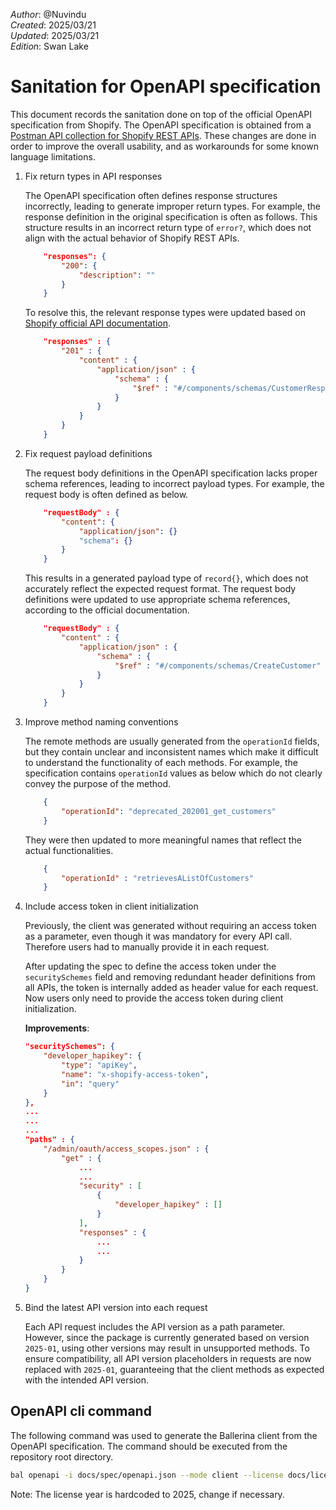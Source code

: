 _Author_:  @Nuvindu \
_Created_: 2025/03/21 \
_Updated_: 2025/03/21 \
_Edition_: Swan Lake

# Sanitation for OpenAPI specification

This document records the sanitation done on top of the official OpenAPI specification from Shopify.
The OpenAPI specification is obtained from a [Postman API collection for Shopify REST APIs](https://www.postman.com/muchisx/public/collection/ksm0zco/shopify-admin-rest).
These changes are done in order to improve the overall usability, and as workarounds for some known language limitations.

1. Fix return types in API responses

    The OpenAPI specification often defines response structures incorrectly, leading to generate improper return types. For example, the response definition in the original specification is often as follows. This structure results in an incorrect return type of `error?`, which does not align with the actual behavior of Shopify REST APIs.

    ```json
        "responses": {
            "200": {
                "description": ""
            }
        }
    ```

    To resolve this, the relevant response types were updated based on [Shopify official API documentation](https://shopify.dev/docs/api/admin-rest).

    ```json
        "responses" : {
            "201" : {
                "content" : {
                    "application/json" : {
                        "schema" : {
                            "$ref" : "#/components/schemas/CustomerResponse"
                        }
                    }
                }
            }
        }
    ```

2. Fix request payload definitions

    The request body definitions in the OpenAPI specification lacks proper schema references, leading to incorrect payload types. For example, the request body is often defined as below.

    ```json
        "requestBody" : {
            "content": {
                "application/json": {}
                "schema": {}
            }
        }
    ```

    This results in a generated payload type of `record{}`, which does not accurately reflect the expected request format. The request body definitions were updated to use appropriate schema references, according to the official documentation.

    ```json
        "requestBody" : {
            "content" : {
                "application/json" : {
                    "schema" : {
                        "$ref" : "#/components/schemas/CreateCustomer"
                    }
                }
            }
        }
    ```

3. Improve method naming conventions

    The remote methods are usually generated from the `operationId` fields, but they contain unclear and inconsistent names which make it difficult to understand the functionality of each methods. For example, the specification contains `operationId` values as below which do not clearly convey the purpose of the method.

    ```json
        {
            "operationId": "deprecated_202001_get_customers"
        }
    ```

    They were then updated to more meaningful names that reflect the actual functionalities.

    ```json
        {
            "operationId" : "retrievesAListOfCustomers"
        }
    ```

4. Include access token in client initialization

    Previously, the client was generated without requiring an access token as a parameter, even though it was mandatory for every API call. Therefore users had to manually provide it in each request.

    After updating the spec to define the access token under the `securitySchemes` field and removing redundant header definitions from all APIs, the token is internally added as header value for each request. Now users only need to provide the access token during client initialization.

    **Improvements**:

    ```json
    "securitySchemes": {
        "developer_hapikey": {
            "type": "apiKey",
            "name": "x-shopify-access-token",
            "in": "query"
        }
    },
    ...
    ...
    ...
    "paths" : {
        "/admin/oauth/access_scopes.json" : {
            "get" : {
                ...
                ...
                "security" : [ 
                    {
                        "developer_hapikey" : []
                    }
                ],
                "responses" : {
                    ...
                    ...
                }
            }
        }
    }
    ```

5. Bind the latest API version into each request

    Each API request includes the API version as a path parameter. However, since the package is currently generated based on version `2025-01`, using other versions may result in unsupported methods.
    To ensure compatibility, all API version placeholders in requests are now replaced with `2025-01`, guaranteeing that the client methods as expected with the intended API version.

## OpenAPI cli command

The following command was used to generate the Ballerina client from the OpenAPI specification. The command should be executed from the repository root directory.

```bash
bal openapi -i docs/spec/openapi.json --mode client --license docs/license.txt -o ballerina
```

Note: The license year is hardcoded to 2025, change if necessary.
